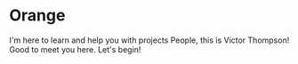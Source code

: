 # Orange
I'm here to learn and help you with projects
People, this is Victor Thompson! Good to meet you here. Let's begin!
